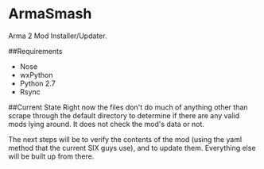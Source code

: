 ArmaSmash
=========

Arma 2 Mod Installer/Updater.

##Requirements

* Nose
* wxPython
* Python 2.7
* Rsync

##Current State
Right now the files don't do much of anything other than scrape through the default directory to determine if there are any valid mods lying around.  It does not check the mod's data or not.

The next steps will be to verify the contents of the mod (using the yaml method that the current SIX guys use), and to update them.  Everything else will be built up from there.

